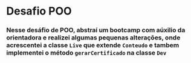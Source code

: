 # Desafio POO

 ### Nesse desáfio de POO, abstraí um bootcamp com aúxilio da orientadora e realizei algumas pequenas alterações, onde acrescentei a classe `Live` que extende `Conteudo` e tambem implementei o método `gerarCertificado` na classe `Dev`
